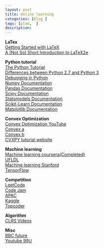 ```yaml
---
layout: post
title: Online learning
categories: [blog ]
tags: [plan,  ]
description: 
---
```


**LaTex**  
[Getting Started with LaTeX](http://www.maths.tcd.ie/~dwilkins/LaTeXPrimer/)  
[A (Not So) Short Introduction to LaTeX2e](https://tobi.oetiker.ch/lshort/lshort.pdf)  

**Python tutorial**  
[The Python Tutorial](https://docs.python.org/3/index.html)  
[Differences between Python 2.7 and Python 3](http://sebastianraschka.com/Articles/2014_python_2_3_key_diff.html)  
[Debugging in Python](https://pythonconquerstheuniverse.wordpress.com/category/python-debugger/)  
[Numpy Documentation](https://docs.scipy.org/doc/numpy-dev/user/quickstart.html)  
[Pandas Documentation](http://pandas.pydata.org/pandas-docs/version/0.17.0/index.html)  
[Scipy Documentation](http://docs.scipy.org/doc/scipy/reference/)  
[Statsmodels Documentation](http://statsmodels.sourceforge.net/stable/)  
[Scikit-Learn Documentation](http://scikit-learn.org/stable/documentation.html)  
[Matplotlib Documentation](http://matplotlib.org/)  

**Convex Optimization**  
[Convex Optimization YouTube](https://www.youtube.com/playlist?list=PL3940DD956CDF0622)  
[Convex a](http://stanford.edu/class/ee364a/lectures.html)  
[Convex b](http://stanford.edu/class/ee364b/lectures.html)  
[CVXPY tutorial website](http://www.cvxpy.org/en/latest/tutorial/index.html)

**Machine learning**  
[Machine learning coursera(Completed)](https://www.coursera.org/learn/machine-learning/home/welcome)  
[UFLDL](http://deeplearning.stanford.edu/wiki/index.php/UFLDL_Tutorial)  
[Machine learning Stanford](https://www.youtube.com/playlist?list=PLA89DCFA6ADACE599)  
[TensorFlow](https://www.tensorflow.org/versions/r0.11/get_started/index.html)

**Competition**  
[LeetCode](https://leetcode.com/problemset/algorithms/)  
[Code Jam](https://code.google.com/codejam/contests.html)  
[APAC](https://code.google.com/codejam/apactest)  
[Kaggle](https://www.kaggle.com)  
[Topcoder](https://arena.topcoder.com/#/u/dashboard)  

**Algorithm**  
[CLRS Videos](http://ocw.mit.edu/courses/electrical-engineering-and-computer-science/6-006-introduction-to-algorithms-fall-2011/lecture-videos/)  

**Misc**  
[BBC future](http://www.bbc.com/future)  
[Youtube 99U](https://www.youtube.com/user/99Uvideos)  

